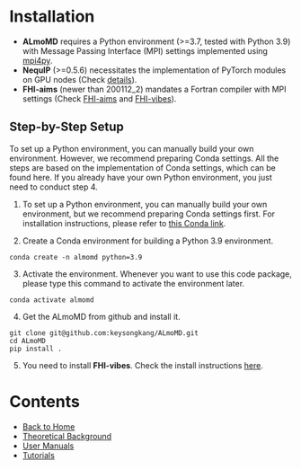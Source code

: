# Installation
* __ALmoMD__ requires a Python environment (>=3.7, tested with Python 3.9) with Message Passing Interface (MPI) settings implemented using [mpi4py](https://mpi4py.readthedocs.io/en/stable/).
* __NequIP__ (>=0.5.6) necessitates the implementation of PyTorch modules on GPU nodes (Check [details](https://github.com/mir-group/nequip)).
* __FHI-aims__ (newer than 200112_2) mandates a Fortran compiler with MPI settings (Check [FHI-aims](https://fhi-aims-club.gitlab.io/tutorials/basics-of-running-fhi-aims/preparations/) and [FHI-vibes](https://vibes-developers.gitlab.io/vibes/Installation/)).

## Step-by-Step Setup
To set up a Python environment, you can manually build your own environment. However, we recommend preparing Conda settings. All the steps are based on the implementation of Conda settings, which can be found here. If you already have your own Python environment, you just need to conduct step 4.


1. To set up a Python environment, you can manually build your own environment, but we recommend preparing Conda settings first. For installation instructions, please refer to [this Conda link](https://docs.conda.io/projects/conda/en/23.1.x/user-guide/install/index.html).

2. Create a Conda environment for building a Python 3.9 environment.
```
conda create -n almomd python=3.9
```

3. Activate the environment. Whenever you want to use this code package, please type this command to activate the environment later.
```
conda activate almomd
```

4. Get the ALmoMD from github and install it.
```
git clone git@github.com:keysongkang/ALmoMD.git
cd ALmoMD
pip install .
```

5. You need to install __FHI-vibes__. Check the install instructions [here](https://vibes-developers.gitlab.io/vibes/Installation/).

# Contents
- [Back to Home](../README.md)
- [Theoretical Background](theory.md)
- [User Manuals](documentation.md)
- [Tutorials](tutorial.md)